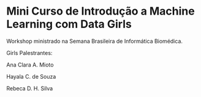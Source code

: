 # Mini Curso de Introdução a Machine Learning com Data Girls

Workshop ministrado na Semana Brasileira de Informática Biomédica.

Girls Palestrantes:

Ana Clara A. Mioto 

Hayala C. de Souza 

Rebeca D. H. Silva







